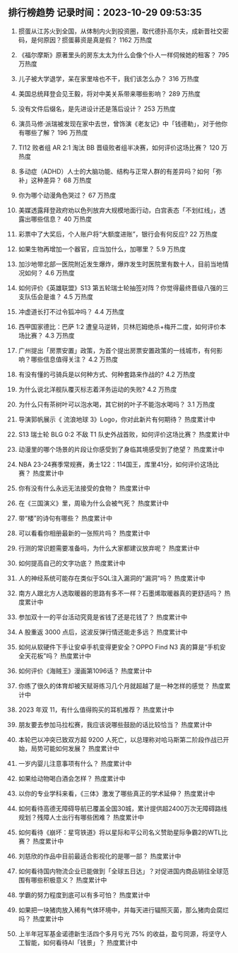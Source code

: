 
## 排行榜趋势 记录时间：2023-10-29 09:53:35
  
  1. 掼蛋从江苏火到全国，从体制内火到投资圈，取代德扑高尔夫，成新晋社交密码，是何原因？掼蛋募资是真是假？ 1162 万热度
    
  2. 《福尔摩斯》原著里头的房东太太为什么会像个仆人一样伺候她的租客？ 795 万热度
    
  3. 儿子被大学退学，呆在家里啥也不干，我们该怎么办？ 316 万热度
    
  4. 美国总统拜登会见王毅，将对中美关系带来哪些影响？ 289 万热度
    
  5. 没有文件后缀名，是先进设计还是落后设计？ 253 万热度
    
  6. 演员马修·派瑞被发现在家中去世，曾饰演《老友记》中「钱德勒」，对于他你有哪些了解？ 196 万热度
    
  7. TI12 败者组 AR 2:1 淘汰 BB 晋级败者组半决赛，如何评价这场比赛？ 120 万热度
    
  8. 多动症（ADHD）人士的大脑功能、结构与正常人群的有差异吗？如何「弥补」这种差异？ 68 万热度
    
  9. 你为哪个动漫角色哭过？ 67 万热度
    
  10. 美媒透露拜登政府劝以色列放弃大规模地面行动，白宫表态「不划红线」，透露出哪些信息？ 40 万热度
    
  11. 彩票中了大奖后，个人账户将“大额度进账”，银行会有何反应? 22 万热度
    
  12. 如果生物再增加一个器官，应当加什么，加哪里？ 5.9 万热度
    
  13. 加沙地带北部一医院附近发生爆炸，爆炸发生时医院里有数十人，目前当地情况如何？ 4.6 万热度
    
  14. 如何评价《英雄联盟》S13 第五轮瑞士轮抽签对阵？你觉得最终晋级八强的三支队伍会是谁？ 4.5 万热度
    
  15. 冲虚道长打不过令狐冲吗？ 4.4 万热度
    
  16. 西甲国家德比：巴萨 1:2 遭皇马逆转，贝林厄姆绝杀+梅开二度，如何评价本场比赛？ 4.3 万热度
    
  17. 广州提出「房票安置」政策，为首个提出房票安置政策的一线城市，有何影响？哪些信息值得关注？ 4.2 万热度
    
  18. 有没有懂的弓骑兵是以何种方式、何种套路来作战的? 4.2 万热度
    
  19. 为什么说北洋舰队覆灭标志着洋务运动的失败? 4.2 万热度
    
  20. 为什么只有茶树叶可以泡水喝，其它树的叶子不能泡水喝吗？ 3.1 万热度
    
  21. 导演郭帆展示《 流浪地球 3》Logo，你对此新片有何期待？ 热度累计中
    
  22. S13 瑞士轮 BLG 0:2 不敌 T1 队史外战首败，如何评价这场比赛？ 热度累计中
    
  23. 动漫里的哪个场景的片段让你感受到了身临其境感受到了绝望？ 热度累计中
    
  24. NBA 23-24赛季常规赛，勇士122：114国王，库里41分，如何评价这场比赛？ 热度累计中
    
  25. 你有没有什么永远无法接受的食物？ 热度累计中
    
  26. 在《三国演义》里，周瑜为什么会被气死？ 热度累计中
    
  27. 带“楼”的诗句有哪些？ 热度累计中
    
  28. 可以看看你相册最新的一张照片吗？ 热度累计中
    
  29. 行测的常识题需要准备吗，为什么大家都建议放弃呢？ 热度累计中
    
  30. 如何提高自己的文字功底？ 热度累计中
    
  31. 人的神经系统可能存在类似于SQL注入漏洞的"漏洞"吗？ 热度累计中
    
  32. 南方人跟北方人选取暖器的思路有多不一样？石墨烯取暖器真的更舒适吗？ 热度累计中
    
  33. 参加双十一的平台活动究竟是省钱了还是花钱了？ 热度累计中
    
  34. A 股重返 3000 点后，这波反弹行情还能走多远？ 热度累计中
    
  35. 如何从软硬件下手让安卓手机变得更安全？OPPO Find N3 真的算是“手机安全天花板”吗？ 热度累计中
    
  36. 如何评价《海贼王》漫画第1096话？ 热度累计中
    
  37. 你练了很久的体育却被天赋哥练习几个月就超越了是一种怎样的感觉？ 热度累计中
    
  38. 2023 年双 11，有什么值得购买的耳机推荐？ 热度累计中
    
  39. 朋友要去参加马拉松赛，我应该说哪些鼓励的话比较恰当？ 热度累计中
    
  40. 本轮巴以冲突已致双方超 9200 人死亡，以总理称对哈马斯第二阶段作战已开始，局势可能如何发展？ 热度累计中
    
  41. 一岁内婴儿注意事项有什么？ 热度累计中
    
  42. 如果给动物喝白酒会怎样？ 热度累计中
    
  43. 以你的专业学科来看，《三体》激发了哪些真正的学术延伸？ 热度累计中
    
  44. 如何看待高德无障碍导航已覆盖全国30城，累计提供超2400万次无障碍路线规划？残障人士出行有哪些困难？ 热度累计中
    
  45. 如何看待《崩坏：星穹铁道》将以星际和平公司名义赞助星际争霸2的WTL比赛？ 热度累计中
    
  46. 刘慈欣的作品中目前最适合影视化的是哪一部？ 热度累计中
    
  47. 如何看待国内物流企业已能做到「全球五日达」？对促进国内商品销往全球范围有哪些积极意义？ 热度累计中
    
  48. 学霸的努力程度到底可以有多可怕？ 热度累计中
    
  49. 如果把一块猪肉放入稀有气体环境中，并每天进行辐照灭菌，那么猪肉会腐烂吗？ 热度累计中
    
  50. 上半年冠军基金诺德新生活四个多月亏光 75% 的收益，盈亏同源，将坚守人工智能，如何看待AI「钱景」？ 热度累计中
    